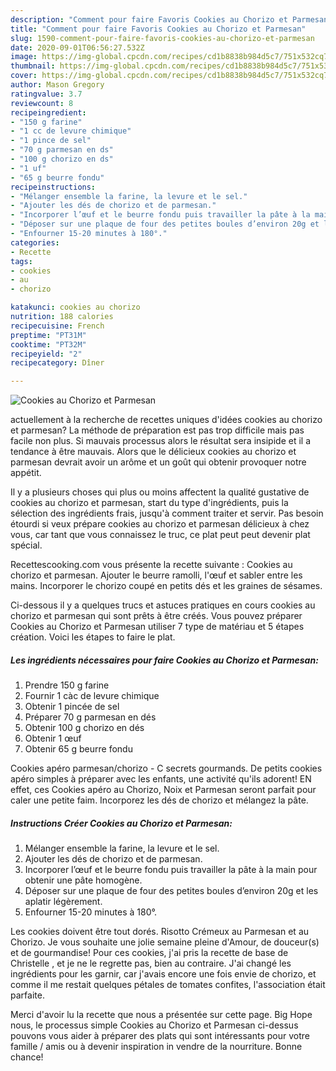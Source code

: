 ```yaml
---
description: "Comment pour faire Favoris Cookies au Chorizo et Parmesan"
title: "Comment pour faire Favoris Cookies au Chorizo et Parmesan"
slug: 1590-comment-pour-faire-favoris-cookies-au-chorizo-et-parmesan
date: 2020-09-01T06:56:27.532Z
image: https://img-global.cpcdn.com/recipes/cd1b8838b984d5c7/751x532cq70/cookies-au-chorizo-et-parmesan-photo-principale-de-la-recette.jpg
thumbnail: https://img-global.cpcdn.com/recipes/cd1b8838b984d5c7/751x532cq70/cookies-au-chorizo-et-parmesan-photo-principale-de-la-recette.jpg
cover: https://img-global.cpcdn.com/recipes/cd1b8838b984d5c7/751x532cq70/cookies-au-chorizo-et-parmesan-photo-principale-de-la-recette.jpg
author: Mason Gregory
ratingvalue: 3.7
reviewcount: 8
recipeingredient:
- "150 g farine"
- "1 cc de levure chimique"
- "1 pince de sel"
- "70 g parmesan en ds"
- "100 g chorizo en ds"
- "1 uf"
- "65 g beurre fondu"
recipeinstructions:
- "Mélanger ensemble la farine, la levure et le sel."
- "Ajouter les dés de chorizo et de parmesan."
- "Incorporer l’œuf et le beurre fondu puis travailler la pâte à la main pour obtenir une pâte homogène."
- "Déposer sur une plaque de four des petites boules d’environ 20g et les aplatir légèrement."
- "Enfourner 15-20 minutes à 180°."
categories:
- Recette
tags:
- cookies
- au
- chorizo

katakunci: cookies au chorizo 
nutrition: 188 calories
recipecuisine: French
preptime: "PT31M"
cooktime: "PT32M"
recipeyield: "2"
recipecategory: Dîner

---
```



![Cookies au Chorizo et Parmesan](https://img-global.cpcdn.com/recipes/cd1b8838b984d5c7/751x532cq70/cookies-au-chorizo-et-parmesan-photo-principale-de-la-recette.jpg)

actuellement à la recherche de recettes uniques d'idées cookies au chorizo et parmesan? La méthode de préparation est pas trop difficile mais pas facile non plus. Si mauvais processus alors le résultat sera insipide et il a tendance à être mauvais. Alors que le délicieux cookies au chorizo et parmesan devrait avoir un arôme et un goût qui obtenir provoquer notre appétit.

Il y a plusieurs choses qui plus ou moins affectent la qualité gustative de cookies au chorizo et parmesan, start du type d'ingrédients, puis la sélection des ingrédients frais, jusqu'à comment traiter et servir. Pas besoin étourdi si veux prépare cookies au chorizo et parmesan délicieux à chez vous, car tant que vous connaissez le truc, ce plat peut peut devenir plat spécial.

Recettescooking.com vous présente la recette suivante : Cookies au chorizo et parmesan. Ajouter le beurre ramolli, l&#39;œuf et sabler entre les mains. Incorporer le chorizo coupé en petits dés et les graines de sésames.


Ci-dessous il y a quelques trucs et astuces pratiques en cours cookies au chorizo et parmesan qui sont prêts à être créés. Vous pouvez préparer Cookies au Chorizo et Parmesan utiliser 7 type de matériau et 5 étapes création. Voici les étapes to faire le plat.

<!--inarticleads1-->

##### Les ingrédients nécessaires pour faire Cookies au Chorizo et Parmesan:

1. Prendre 150 g farine
1. Fournir 1 càc de levure chimique
1. Obtenir 1 pincée de sel
1. Préparer 70 g parmesan en dés
1. Obtenir 100 g chorizo en dés
1. Obtenir 1 œuf
1. Obtenir 65 g beurre fondu


Cookies apéro parmesan/chorizo - C secrets gourmands. De petits cookies apéro simples à préparer avec les enfants, une activité qu&#39;ils adorent! EN effet, ces Cookies apéro au Chorizo, Noix et Parmesan seront parfait pour caler une petite faim. Incorporez les dés de chorizo et mélangez la pâte. 

<!--inarticleads2-->

##### Instructions Créer Cookies au Chorizo et Parmesan:

1. Mélanger ensemble la farine, la levure et le sel.
1. Ajouter les dés de chorizo et de parmesan.
1. Incorporer l’œuf et le beurre fondu puis travailler la pâte à la main pour obtenir une pâte homogène.
1. Déposer sur une plaque de four des petites boules d’environ 20g et les aplatir légèrement.
1. Enfourner 15-20 minutes à 180°.


Les cookies doivent être tout dorés. Risotto Crémeux au Parmesan et au Chorizo. Je vous souhaite une jolie semaine pleine d&#39;Amour, de douceur(s) et de gourmandise! Pour ces cookies, j&#39;ai pris la recette de base de Christelle , et je ne le regrette pas, bien au contraire. J&#39;ai changé les ingrédients pour les garnir, car j&#39;avais encore une fois envie de chorizo, et comme il me restait quelques pétales de tomates confites, l&#39;association était parfaite. 


Merci d'avoir lu la recette que nous a présentée sur cette page. Big Hope nous, le processus simple Cookies au Chorizo et Parmesan ci-dessus pouvons vous aider à préparer des plats qui sont intéressants pour votre famille / amis ou à devenir inspiration in vendre de la nourriture. Bonne chance!
